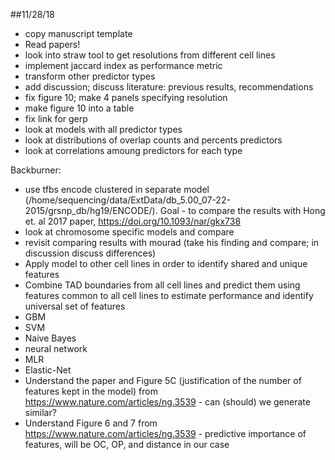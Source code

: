 
##11/28/18

- copy manuscript template
- Read papers!
- look into straw tool to get resolutions from different cell lines
- implement jaccard index as performance metric
- transform other predictor types
- add discussion; discuss literature: previous results, recommendations
- fix figure 10; make 4 panels specifying resolution
- make figure 10 into a table
- fix link for gerp 
- look at models with all predictor types 
- look at distributions of overlap counts and percents predictors
- look at correlations amoung predictors for each type


Backburner: 
- use tfbs encode clustered in separate model (/home/sequencing/data/ExtData/db_5.00_07-22-2015/grsnp_db/hg19/ENCODE/). Goal - to compare the results with Hong et. al 2017 paper, https://doi.org/10.1093/nar/gkx738
- look at chromosome specific models and compare
- revisit comparing results with mourad (take his finding and compare; in discussion discuss differences)
- Apply model to other cell lines in order to identify shared and unique features
- Combine TAD boundaries from all cell lines and predict them using features common to all cell lines to estimate performance and identify universal set of features
- GBM
- SVM
- Naive Bayes
- neural network
- MLR
- Elastic-Net 
- Understand the paper and Figure 5C (justification of the number of features kept in the model) from https://www.nature.com/articles/ng.3539 - can (should) we generate similar?
- Understand Figure 6 and 7 from https://www.nature.com/articles/ng.3539 - predictive importance of features, will be OC, OP, and distance in our case
 






